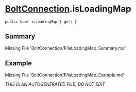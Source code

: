 # [BoltConnection](Types/BoltConnection.md).isLoadingMap
`public bool isLoadingMap { get; }`
## Summary
Missing File 'BoltConnection/P/isLoadingMap_Summary.md'
## Example
Missing File 'BoltConnection/P/isLoadingMap_Example.md'

*THIS IS AN AUTOGENERATED FILE, DO NOT EDIT*
